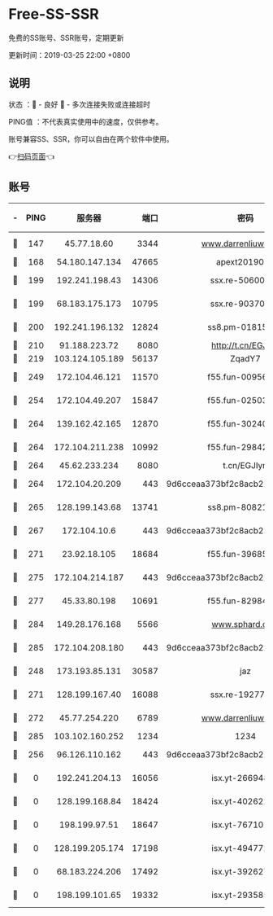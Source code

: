 # Free-SS-SSR

免费的SS账号、SSR账号，定期更新

更新时间：2019-03-25 22:00 +0800

## 说明

状态     ：🙂 - 良好 🙁 - 多次连接失败或连接超时

PING值   ：不代表真实使用中的速度，仅供参考。

账号兼容SS、SSR，你可以自由在两个软件中使用。

👉[扫码页面](https://liesauer.github.io/Free-SS-SSR/)👈

## 账号

|-|PING|服务器|端口|密码|加密方式|区域|
|:----:|:----:|:-----:|-----:|:----:|:----:|:----:|
|🙂|147|45.77.18.60|3344|www.darrenliuwei.com|aes-256-cfb|JP|
|🙂|168|54.180.147.134|47665|apext2019001|chacha20|KR|
|🙂|199|192.241.198.43|14306|ssx.re-50600808|aes-256-cfb|US|
|🙂|199|68.183.175.173|10795|ssx.re-90370518|aes-256-cfb|US|
|🙂|200|192.241.196.132|12824|ss8.pm-01815174|aes-256-cfb|US|
|🙂|210|91.188.223.72|8080|http://t.cn/EGJIyrl|rc4-md5|RU|
|🙂|219|103.124.105.189|56137|ZqadY7|chacha20|CN|
|🙂|249|172.104.46.121|11570|f55.fun-00956881|aes-256-cfb|SG|
|🙂|254|172.104.49.207|15847|f55.fun-02503787|aes-256-cfb|SG|
|🙂|264|139.162.42.165|12870|f55.fun-30240273|aes-256-cfb|SG|
|🙂|264|172.104.211.238|10992|f55.fun-29842586|aes-256-cfb|US|
|🙂|264|45.62.233.234|8080|t.cn/EGJIyrl|rc4-md5|CA|
|🙂|264|172.104.20.209|443|9d6cceaa373bf2c8acb22e60b6a58be6|aes-256-cfb|US|
|🙂|265|128.199.143.68|13741|ss8.pm-80821206|aes-256-cfb|SG|
|🙂|267|172.104.10.6|443|9d6cceaa373bf2c8acb22e60b6a58be6|aes-256-cfb|US|
|🙂|271|23.92.18.105|18684|f55.fun-39685048|aes-256-cfb|US|
|🙂|275|172.104.214.187|443|9d6cceaa373bf2c8acb22e60b6a58be6|aes-256-cfb|US|
|🙂|277|45.33.80.198|10691|f55.fun-82984972|aes-256-cfb|US|
|🙂|284|149.28.176.168|5566|www.sphard.com|aes-256-cfb|AU|
|🙂|285|172.104.208.180|443|9d6cceaa373bf2c8acb22e60b6a58be6|aes-256-cfb|US|
|🙂|248|173.193.85.131|30587|jaz|aes-256-cfb|US|
|🙂|271|128.199.167.40|16088|ssx.re-19277467|aes-256-cfb|SG|
|🙂|272|45.77.254.220|6789|www.darrenliuwei.com|aes-256-cfb|SG|
|🙂|285|103.102.160.252|1234|1234|rc4-md5|JP|
|🙁|256|96.126.110.162|443|9d6cceaa373bf2c8acb22e60b6a58be6|aes-256-cfb|US|
|🙁|0|192.241.204.13|16056|isx.yt-26694898|aes-256-cfb|US|
|🙁|0|128.199.168.84|18424|isx.yt-40262228|aes-256-cfb|SG|
|🙁|0|198.199.97.51|18647|isx.yt-76710107|aes-256-cfb|US|
|🙁|0|128.199.205.174|17198|isx.yt-49477216|aes-256-cfb|SG|
|🙁|0|68.183.224.206|17492|isx.yt-39262764|aes-256-cfb|SG|
|🙁|0|198.199.101.65|19332|isx.yt-29358597|aes-256-cfb|US|
